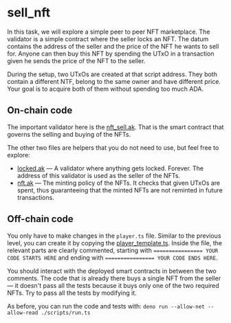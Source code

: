 # sell_nft

In this task, we will explore a simple peer to peer NFT marketplace. The
validator is a simple contract where the seller locks an NFT. The datum contains
the address of the seller and the price of the NFT he wants to sell for. Anyone
can then buy this NFT by spending the UTxO in a transaction given he sends the
price of the NFT to the seller.

During the setup, two UTxOs are created at that script address. They both
contain a different NTF, belong to the same owner and have different price. Your
goal is to acquire both of them without spending too much ADA.

## On-chain code

The important validator here is the [nft_sell.ak](./validators/nft_sell.ak).
That is the smart contract that governs the selling and buying of the NFTs.

The other two files are helpers that you do not need to use, but feel free to
explore:

- [locked.ak](./validators/locked.ak) — A validator where anything gets locked.
  Forever. The address of this validator is used as the seller of the NFTs.
- [nft.ak](./validators/nft.ak) — The minting policy of the NFTs. It checks that
  given UTxOs are spent, thus guaranteeing that the minted NFTs are not reminted
  in future transactions.

## Off-chain code

You only have to make changes in the `player.ts` file. Similar to the previous
level, you can create it by copying the
[player_template.ts](./scripts/player_template.ts). Inside the file, the
relevant parts are clearly commented, starting with
`================ YOUR CODE STARTS HERE` and ending with
`================ YOUR CODE ENDS HERE`.

You should interact with the deployed smart contracts in between the two
comments. The code that is already there buys a single NFT from the seller — it
doesn't pass all the tests because it buys only one of the two required NFTs.
Try to pass all the tests by modifying it.

As before, you can run the code and tests with:
`deno run --allow-net --allow-read ./scripts/run.ts`
